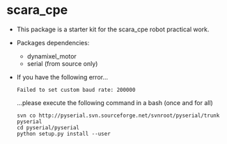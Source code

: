 # scara_cpe

+ This package is a starter kit for the scara_cpe robot practical work.

+ Packages dependencies:
  - dynamixel_motor
  - serial (from source only)

+ If you have the following error...
  ```{r, engine='bash', count_lines} 
  Failed to set custom baud rate: 200000
  ```
  ...please execute the following command in a bash (once and for all)
  ```{r, engine='bash', count_lines} 
  svn co http://pyserial.svn.sourceforge.net/svnroot/pyserial/trunk pyserial
  cd pyserial/pyserial
  python setup.py install --user
  ```
